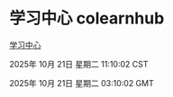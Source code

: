 # 学习中心 colearnhub
[学习中心](http://59.174.9.160:56308/colearnhub/)

2025年 10月 21日 星期二 11:10:02 CST

2025年 10月 21日 星期二 03:10:02 GMT
